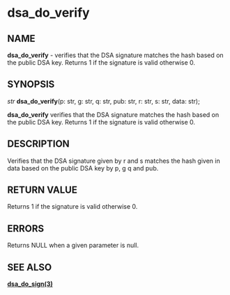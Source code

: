 # dsa_do_verify

## NAME

**dsa_do_verify** - verifies that the DSA signature matches the hash based on the public DSA key. Returns 1 if the signature is valid otherwise 0.

## SYNOPSIS

*str* **dsa_do_verify**(p: str, g: str, q: str, pub: str, r: str, s: str, data: str);

**dsa_do_verify** verifies that the DSA signature matches the hash based on the public DSA key. Returns 1 if the signature is valid otherwise 0.

## DESCRIPTION

Verifies that the DSA signature given by r and s matches the hash given in data based on the public DSA key by p, g q and pub. 


## RETURN VALUE

Returns 1 if the signature is valid otherwise 0.

## ERRORS

Returns NULL when a given parameter is null.

## SEE ALSO

**[dsa_do_sign(3)](dsa_do_sign.md)**
